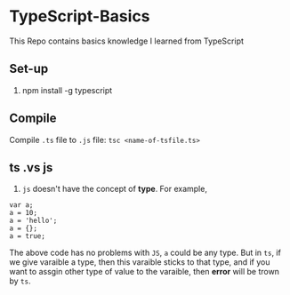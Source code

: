 # TypeScript-Basics
This Repo contains basics knowledge I learned from TypeScript

## Set-up
1. npm install -g typescript

## Compile 
Compile `.ts` file to `.js` file:
`tsc <name-of-tsfile.ts>`

## ts .vs js
1. `js` doesn't have the concept of **type**. For example, 
```
var a;
a = 10;
a = 'hello';
a = {};
a = true;
```
The above code has no problems with `JS`, `a` could be any type. But in `ts`, if we give varaible a type, then this varaible sticks to that type, and if you want to assgin other type of value to the varaible, then **error** will be trown by `ts`.
